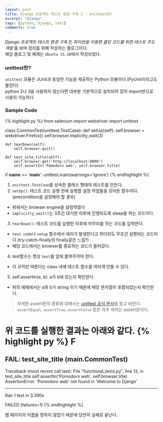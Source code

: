 ```yaml
---
layout: post
title: Django 프로젝트 테스트 환경 구축 2 - unittest란?
excerpt: "Django"
tags: [python, django, test]
comments: true
---
```


*Django 프로젝트 테스트 환경 구축* 은 *파이썬을 이용한 클린 코드를 위한 테스트 주도 개발* 를 보며 정리를 위해 작성하는 블로그이다.  
해당 블로그 및 예제는 `Ubuntu 15.10`에서 작성되었다.  


### unittest란?
`unittest` 모듈은 JUnit과 동일한 기능을 제공하는 Python 모듈이다.(PyUnit이라고도 불린다)  
python 2나 3을 사용하지 않는다면 대부분 기본적으로 설치되어 있어 import만으로 사용이 가능하다.

### Sample Code
{% highlight py %}
from selenium import webdriver
import unittest

class CommonTest(unittest.TestCase):
    def setUp(self):
        self.browser = webdriver.Firefox()
        self.browser.implicitly_wait(3)

    def tearDown(self):
        self.browser.quit()

    def test_site_title(self):
        self.browser.get('http://localhost:8000')
        self.assertIn('Pomodoro web', self.browser.title)

if __name__ == '__main__':
    unittest.main(warnings='ignore')
{% endhighlight %}

1. `unittest.TestCase`를 상속한 클래스 형태의 테스트를 만든다.
2. `setUp()`: 테스트 코드 실행 전에 실행할 설정 작업들을 모아둔 함수이다.(precondition을 설정해야 할 경우)
 * 위에서는 browser engine을 설정하였다
 * `implicitly_wait()`는 3초간 대기한 이후에 진행되도록 sleep을 하는 코드이다.
3. `tearDown()`: 테스트 코드를 실행한 이후에 마무리를 하는 코드를 입력한다.
 * `test code`나 `setup` 함수에서 에러가 발생한다고 하더라도 무조건 실행되는 코드이다.(try-catch-finally의 finally같은 느낌?)
 * 해당 코드에서는 browser를 종료하는 코드가 들어갔다.
4. test함수는 항상 `test`를 앞에 붙여주어야 한다.
 * 이 규칙만 따른다는 class 내에 테스트 함수를 여러개 만들 수 있다.
5. self.assertIn(a, b): a가 b에 있는지 확인한다.
 * 위의 예제에서는 a와 b가 string 이기 때문에 해당 문자열이 포함되었는지 확인한다.

> 자세한 assert문의 종류에 대해서는 [unittest 공식 문서](https://docs.python.org/3/library/unittest.html)를 참고 바란다.  
`assertEqual`, `assertTrue`, `assertFalse` 등은 자주 씌이는 assert문이다.

위 코드를 실행한 결과는 아래와 같다.
{% highlight py %}
F
======================================================================
FAIL: test_site_title (__main__.CommonTest)
----------------------------------------------------------------------
Traceback (most recent call last):
  File "functional_tests.py", line 13, in test_site_title
    self.assertIn('Pomodoro web', self.browser.title)
AssertionError: 'Pomodoro web' not found in 'Welcome to Django'

----------------------------------------------------------------------
Ran 1 test in 3.390s

FAILED (failures=1)
{% endhighlight %}

웹 페이지의 이름을 정하지 않았기 때문에 당연히 실패로 끝난다.

